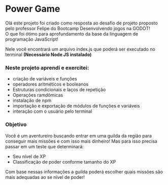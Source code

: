 # Power Game
Olá este projeto foi criado como resposta ao desafio de projeto proposto pelo professor Felipe do Bootcamp Desenvolvendo jogos na GODOT! <br>O que foi ótimo para aprofundamento da base da linguagem de programação JavaScript! 

Nele você encontrará um arquivo index.js que poderá ser executado no terminal <b>(Necessário Node JS instalado)</b>


### Neste projeto aprendí e exercitei:
- criação de variáveis e funções
- operadores aritméticos e booleanos
- Estruturas condicionais e laços de repetição
- Operações ramdômicas
- instalação de npm
- importação e exportação de módulos de funções e variáveis
- interação com o usuário pelo terminal

### Objetivo
Você é um aventureiro buscando entrar em uma guilda da região para conseguir mais missões e com isso mais dinheiro!
Mas para isso precisa passar em um teste que determinará:
- Seu nível de XP
- Classificação de poder conforme tamanho do XP
  
Com base nessas informações a guilda poderá escolher quais missões são mais adequadas ao se nível de poder!
